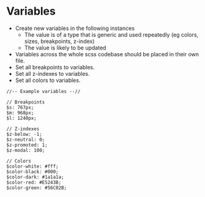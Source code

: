 # Variables

* Create new variables in the following instances
    * The value is of a type that is generic and used repeatedly (eg colors, sizes, breakpoints, z-index)
    * The value is likely to be updated
* Variables across the whole scss codebase should be placed in their own file.
* Set all breakpoints to variables.
* Set all z-indexes to variables.
* Set all colors to variables.
```
//-- Example variables --//

// Breakpoints
$s: 767px;
$m: 968px;
$l: 1240px;

// Z-indexes
$z-below: -1;
$z-neutral: 0;
$z-promoted: 1;
$z-modal: 100;

// Colors
$color-white: #fff;
$color-black: #000;
$color-dark: #1a1a1a;
$color-red: #E5243B;
$color-green: #56C02B;
```
